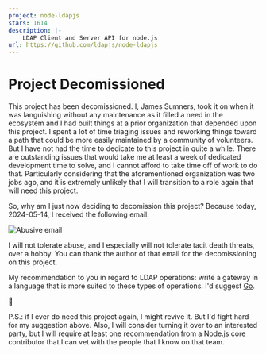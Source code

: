```yaml
---
project: node-ldapjs
stars: 1614
description: |-
    LDAP Client and Server API for node.js
url: https://github.com/ldapjs/node-ldapjs
---
```


# Project Decomissioned

This project has been decomissioned. I, James Sumners, took it on when it was
languishing without any maintenance as it filled a need in the ecosystem and
I had built things at a prior organization that depended upon this project.
I spent a lot of time triaging issues and reworking things toward a path
that could be more easily maintained by a community of volunteers. But I have
not had the time to dedicate to this project in quite a while. There are
outstanding issues that would take me at least a week of dedicated development
time to solve, and I cannot afford to take time off of work to do that.
Particularly considering that the aforementioned organization was two
jobs ago, and it is extremely unlikely that I will transition to a role again
that will need this project.

So, why am I just now deciding to decomission this project? Because today,
2024-05-14, I received the following email:

![Abusive email](dt.png)

I will not tolerate abuse, and I especially will not tolerate tacit death
threats, over a hobby. You can thank the author of that email for the
decomissioning on this project.

My recommendation to you in regard to LDAP operations: write a gateway in a
language that is more suited to these types of operations. I'd suggest
[Go](https://go.dev).

👋

P.S.: if I ever do need this project again, I might revive it. But I'd fight
hard for my suggestion above. Also, I will consider turning it over to an
interested party, but I will require at least one recommendation from a
Node.js core contributor that I can vet with the people that I know on that
team.

